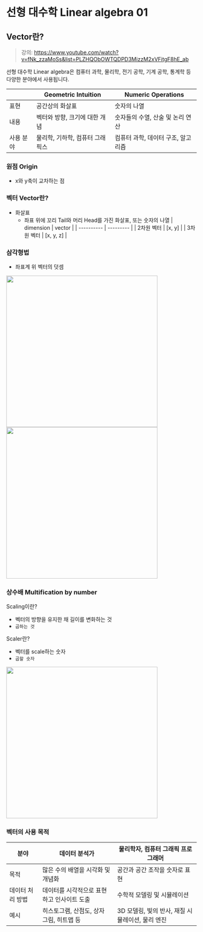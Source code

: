 # 선형 대수학 Linear algebra 01

## Vector란?

> 강의: https://www.youtube.com/watch?v=fNk_zzaMoSs&list=PLZHQObOWTQDPD3MizzM2xVFitgF8hE_ab

선형 대수학 Linear algebra은 컴퓨터 과학, 물리학, 전기 공학, 기계 공학, 통계학 등 다양한 분야에서 사용됩니다.

|           | Geometric Intuition             | Numeric Operations                 |
| --------- | ------------------------------- | ---------------------------------- |
| 표현      | 공간상의 화살표                 | 숫자의 나열                        |
| 내용      | 벡터와 방향, 크기에 대한 개념   | 숫자들의 수열, 산술 및 논리 연산   |
| 사용 분야 | 물리학, 기하학, 컴퓨터 그래픽스 | 컴퓨터 과학, 데이터 구조, 알고리즘 |

### 원점 Origin

- x와 y축이 교차하는 점

### 벡터 Vector란?

- 화살표
  - 좌표 위에 꼬리 Tail와 머리 Head를 가진 화살표, 또는 숫자의 나열
    | dimension | vector |
    | ---------- | --------- |
    | 2차원 벡터 | [x, y] |
    | 3차원 벡터 | [x, y, z] |

### 삼각형법

- 좌표계 위 벡터의 덧셈

<img src="https://github.com/dusunax/javascript/assets/94776135/a7b8b5ec-4cca-4383-a791-239ef5333ba3" width="400px">  
<img src="https://github.com/dusunax/javascript/assets/94776135/25b139d5-6853-4f8d-adda-0e2225cb664b" width="400px">

### 상수배 Multification by number

Scaling이란?

- 벡터의 방향을 유지한 채 길이를 변화하는 것
- `곱하는 것`

Scaler란?

- 벡터를 scale하는 숫자
- `곱할 숫자`

<img src="https://github.com/dusunax/javascript/assets/94776135/bcb395bf-5cae-4644-9a46-629837d6b017" width="400px">

### 벡터의 사용 목적

| 분야             | 데이터 분석가                              | 물리학자, 컴퓨터 그래픽 프로그래머               |
| ---------------- | ------------------------------------------ | ------------------------------------------------ |
| 목적             | 많은 수의 배열을 시각화 및 개념화          | 공간과 공간 조작을 숫자로 표현                   |
| 데이터 처리 방법 | 데이터를 시각적으로 표현하고 인사이트 도출 | 수학적 모델링 및 시뮬레이션                      |
| 예시             | 히스토그램, 산점도, 상자 그림, 히트맵 등   | 3D 모델링, 빛의 반사, 재질 시뮬레이션, 물리 엔진 |

